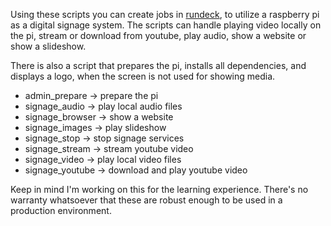 Using these scripts you can create jobs in [rundeck](https://github.com/rundeck/rundeck), to utilize a raspberry pi as a digital signage system. The scripts can handle playing video locally on the pi, stream or download from youtube, play audio, show a website or show a slideshow. 

There is also a script that prepares the pi, installs all dependencies, and displays a logo, when the screen is not used for showing media.

- admin_prepare -> prepare the pi
- signage_audio -> play local audio files
- signage_browser -> show a website
- signage_images -> play slideshow
- signage_stop -> stop signage services
- signage_stream -> stream youtube video
- signage_video -> play local video files
- signage_youtube -> download and play youtube video

Keep in mind I'm working on this for the learning experience. There's no warranty whatsoever that these are robust enough to be used in a production environment.
